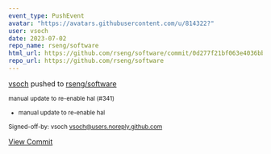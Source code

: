 ```yaml
---
event_type: PushEvent
avatar: "https://avatars.githubusercontent.com/u/814322?"
user: vsoch
date: 2023-07-02
repo_name: rseng/software
html_url: https://github.com/rseng/software/commit/0d277f21bf063e4036bb16c93a8a260b131e7626
repo_url: https://github.com/rseng/software
---
```


<a href='https://github.com/vsoch' target='_blank'>vsoch</a> pushed to <a href='https://github.com/rseng/software' target='_blank'>rseng/software</a>

<small>manual update to re-enable hal (#341)

* manual update to re-enable hal

Signed-off-by: vsoch <vsoch@users.noreply.github.com></small>

<a href='https://github.com/rseng/software/commit/0d277f21bf063e4036bb16c93a8a260b131e7626' target='_blank'>View Commit</a>